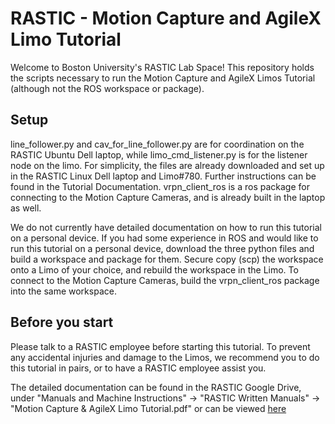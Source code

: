 # RASTIC - Motion Capture and AgileX Limo Tutorial
Welcome to Boston University's RASTIC Lab Space! This repository holds the scripts necessary to run the Motion Capture and AgileX Limos Tutorial (although not the ROS workspace or package). 


## Setup
line_follower.py and cav_for_line_follower.py are for coordination on the RASTIC Ubuntu Dell laptop, while limo_cmd_listener.py is for the listener node on the limo. For simplicity, the files are already downloaded and set up in the RASTIC Linux Dell laptop and Limo#780. Further instructions can be found in the Tutorial Documentation. vrpn_client_ros is a ros package for connecting to the Motion Capture Cameras, and is already built in the laptop as well. 

We do not currently have detailed documentation on how to run this tutorial on a personal device. 
If you had some experience in ROS and would like to run this tutorial on a personal device, download the three python files and build a workspace and package for them. Secure copy (scp) the workspace onto a Limo of your choice, and rebuild the workspace in the Limo. To connect to the Motion Capture Cameras, build the vrpn_client_ros package into the same workspace. 

## Before you start

Please talk to a RASTIC employee before starting this tutorial. To prevent any accidental injuries and damage to the Limos, we recommend you to do this tutorial in pairs, or to have a RASTIC employee assist you. 

The detailed documentation can be found in the RASTIC Google Drive, under "Manuals and Machine Instructions" -> "RASTIC Written Manuals" -> "Motion Capture & AgileX Limo Tutorial.pdf" or can be viewed [here](https://drive.google.com/file/d/1GxMvOqho1vlr5g5xVx1SV0V92FE-8llr/view?usp=sharing  "here")
